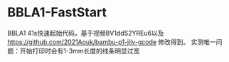 # BBLA1-FastStart
BBLA1 41s快速起始代码，基于视频BV1ddS2YREu6以及 https://github.com/2021Aouk/bambu-p1-jilv-gcode 修改得到。
实测唯一问题：开始打印时会有1-3mm长度的线条明显过宽
